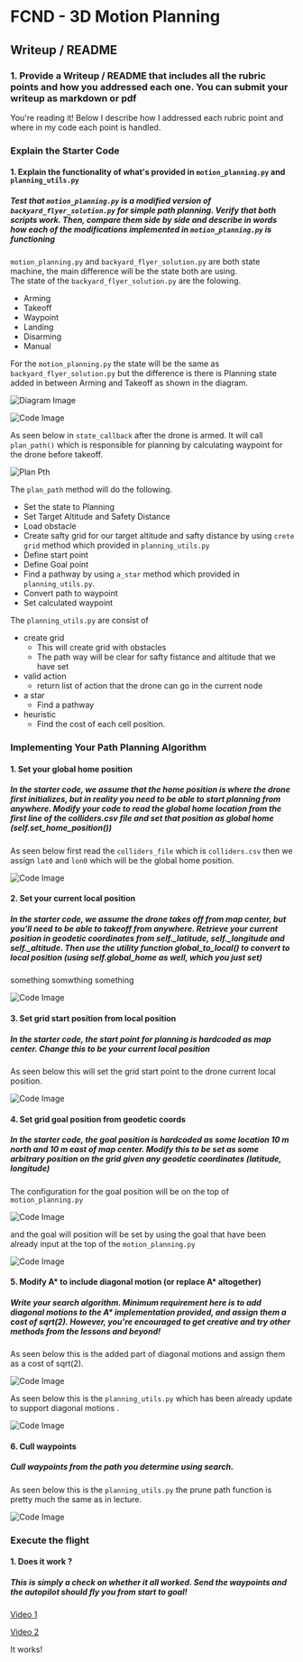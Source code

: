 # FCND - 3D Motion Planning

## Writeup / README

### 1. Provide a Writeup / README that includes all the rubric points and how you addressed each one.  You can submit your writeup as markdown or pdf

You're reading it! Below I describe how I addressed each rubric point and where in my code each point is handled.

### Explain the Starter Code

#### 1. Explain the functionality of what's provided in `motion_planning.py` and `planning_utils.py`

##### Test that `motion_planning.py` is a modified version of `backyard_flyer_solution.py` for simple path planning. Verify that both scripts work. Then, compare them side by side and describe in words how each of the modifications implemented in `motion_planning.py` is functioning

`motion_planning.py` and `backyard_flyer_solution.py` are both state machine, the main difference will be the state both are using.  
The state of the `backyard_flyer_solution.py` are the folowing.

- Arming
- Takeoff
- Waypoint
- Landing
- Disarming
- Manual

For the `motion_planning.py` the state will be the same as `backyard_flyer_solution.py` but the difference is there is Planning state added in between Arming and Takeoff as shown in the diagram.

![Diagram Image](./misc/diagram/diagram.png)

![Code Image](./misc/code/backyard_and_motion.PNG)

As seen below in `state_callback` after the drone is armed. It will call `plan_path()` which is responsible for planning by calculating waypoint for the drone before takeoff.

![Plan Pth](./misc/code/plan_path.PNG)

The `plan_path` method will do the following.

- Set the state to Planning
- Set Target Altitude and Safety Distance
- Load obstacle
- Create safty grid for our target altitude and safty distance by using `crete grid` method which provided in `planning_utils.py`
- Define start point
- Define Goal point
- Find a pathway by using `a_star` method which provided in `planning_utils.py`.
- Convert path to waypoint
- Set calculated waypoint

The `planning_utils.py` are consist of

- create grid
  - This will create grid with obstacles
  - The path way will be clear for safty fistance and altitude that we have set
- valid action
  - return list of action that the drone can go in the current node
- a star
  - Find a pathway
- heuristic
  - Find the cost of each cell position.

### Implementing Your Path Planning Algorithm

#### 1. Set your global home position

##### In the starter code, we assume that the home position is where the drone first initializes, but in reality you need to be able to start planning from anywhere. Modify your code to read the global home location from the first line of the colliders.csv file and set that position as global home (self.set_home_position())

As seen below first read the `colliders_file` which is `colliders.csv` then we assign `lat0` and `lon0` which will be the global home position.

![Code Image](./misc/code/global_home.PNG)

#### 2. Set your current local position

##### In the starter code, we assume the drone takes off from map center, but you'll need to be able to takeoff from anywhere. Retrieve your current position in geodetic coordinates from self._latitude, self._longitude and self._altitude. Then use the utility function global_to_local() to convert to local position (using self.global_home as well, which you just set)

something somwthing something 

![Code Image](./misc/code/local_position.PNG)

#### 3. Set grid start position from local position

##### In the starter code, the start point for planning is hardcoded as map center. Change this to be your current local position

As seen below this will set the grid start point to the drone current local position.

![Code Image](./misc/code/grid_start.PNG)

#### 4. Set grid goal position from geodetic coords

##### In the starter code, the goal position is hardcoded as some location 10 m north and 10 m east of map center. Modify this to be set as some arbitrary position on the grid given any geodetic coordinates (latitude, longitude)

The configuration for the goal position will be on the top of `motion_planning.py` 

![Code Image](./misc/code/grid_goal.PNG)

and the goal will position will be set by using the goal that have been already input at the top of the `motion_planning.py`

![Code Image](./misc/code/grid_goal2.PNG)

#### 5. Modify A* to include diagonal motion (or replace A* altogether)

##### Write your search algorithm. Minimum requirement here is to add diagonal motions to the A* implementation provided, and assign them a cost of sqrt(2). However, you're encouraged to get creative and try other methods from the lessons and beyond!

As seen below this is the added part of diagonal motions and assign them as a cost of sqrt(2).

![Code Image](./misc/code/a_star.PNG)

As seen below this is the `planning_utils.py` which has been already update to support diagonal motions .

![Code Image](./misc/code/a_star2.PNG)

#### 6. Cull waypoints

##### Cull waypoints from the path you determine using search.

As seen below this is the `planning_utils.py` the prune path function is pretty much the same as in lecture.

![Code Image](./misc/code/cull_waypoint.PNG)

### Execute the flight

#### 1. Does it work ?

##### This is simply a check on whether it all worked. Send the waypoints and the autopilot should fly you from start to goal!

[Video 1](./misc/video/1.mp4)

[Video 2](./misc/video/2.mp4)

It works!